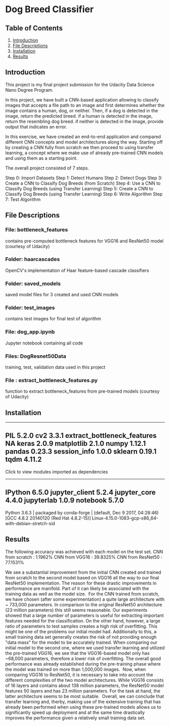 # Dog Breed Classifier
## Table of Contents
1. [Introduction](https://github.com/flstahl/udacity-disaster-response-pipeline#introduction)
2. [File Descriptions](https://github.com/flstahl/udacity-disaster-response-pipeline#file-descriptions)
3. [Installation](https://github.com/flstahl/udacity-disaster-response-pipeline#installation)
4. [Results](https://github.com/flstahl/udacity-disaster-response-pipeline#results)


## Introduction
This project is my final project submission for the Udacity Data Science Nano Degree Program.

In this project, we have built a CNN-based application allowing to classify images that accepts a file path to an image and first determines whether the image contains a human, dog, or neither. Then,
if a dog is detected in the image, return the predicted breed.
if a human is detected in the image, return the resembling dog breed.
if neither is detected in the image, provide output that indicates an error.

In this exercise, we have created an end-to-end application and compared different CNN concepts and model architectures along the way. Starting off by creating a CNN fully from scratch we then proceed to using transfer learning, a concept where we make use of already pre-trained CNN models and using them as a starting point.

The overall project consisted of 7 steps.

Step 0: Import Datasets
Step 1: Detect Humans
Step 2: Detect Dogs
Step 3: Create a CNN to Classify Dog Breeds (from Scratch)
Step 4: Use a CNN to Classify Dog Breeds (using Transfer Learning)
Step 5: Create a CNN to Classify Dog Breeds (using Transfer Learning)
Step 6: Write Algorithm
Step 7: Test Algorithm


## File Descriptions
### File: bottleneck_features
contains pre-computed bottleneck features for VGG16 and ResNet50 model (courtesy of Udacity)

### Folder: haarcascades
OpenCV's implementation of Haar feature-based cascade classifiers

### Folder: saved_models
saved model files for 3 created and used CNN models

### Folder: test_images
contains test images for final test of algorithm

### File: dog_app.ipynb
Jupyter notebook containing all code

### Files: DogResnet50Data
training, test, validation data used in this project

### File : extract_bottleneck_features.py
function to extract bottleneck_features from pre-trained models (courtesy of Udacity)



## Installation
-----
PIL                         5.2.0
cv2                         3.3.1
extract_bottleneck_features NA
keras                       2.0.9
matplotlib                  2.1.0
numpy                       1.12.1
pandas                      0.23.3
session_info                1.0.0
sklearn                     0.19.1
tqdm                        4.11.2
-----

Click to view modules imported as dependencies

-----
IPython             6.5.0
jupyter_client      5.2.4
jupyter_core        4.4.0
jupyterlab          1.0.9
notebook            5.7.0
-----
Python 3.6.3 | packaged by conda-forge | (default, Dec  9 2017, 04:28:46) [GCC 4.8.2 20140120 (Red Hat 4.8.2-15)]
Linux-4.15.0-1083-gcp-x86_64-with-debian-stretch-sid

## Results
The following accuracy was achieved with each model on the test set.
CNN from scratch : 1.1962%
CNN from VGG16 : 39.8325%
CNN from ResNet50 : 77.1531%

We see a substantial improvement from the initial CNN created and trained from scratch to the second model based on VGG16 all the way to our final ResNet50 implementation. The reason for these drastic improvements in performance are manifold. Part of it can likely be associated with the training data as well as the model size. 
For the CNN trained from scratch, we have chosen (after some experimentation) a quite large architecture with ~ 733,000 parameters. In comparison to the original ResNet50 architecture (23 million parameters) this still seems reasonable. Our experiments showed that a large number of parameters is useful for extracting important features needed for the classification. On the other hand, however, a large ratio of parameters to test samples creates a high risk of overfitting. This might be one of the problems our initial model had. Additionally to this, a small training data set generally creates the risk of not providing enough "data mass" for the model to be accurately trained.
When comparing our initial model to the second one, where we used transfer learning and utilized the pre-trained VGG16, we see that the VGG16-based model only has ~68,000 parameters, therefore a lower risk of overfitting. The overall good performance was already established during the pre-training phase where the model was trained on more than 1,000,000 images. 
Now, when comparing VGG16 to ResNet50, it is necessary to take into account the different complexities of the two model architectures. While VGG16 consists of 16 layers and contains about 138 million parameters, the ResNet50 model features 50 layers and has 23 million parameters. For the task at hand, the latter architecture seems to be most suitable. 
Overall, we can conclude that transfer learning and, therby, making use of the extensive training that has already been performed when using these pre-trained models allows us to significantly speed up deployment and at the same time drastically improves the performance given a relatively small training data set.
